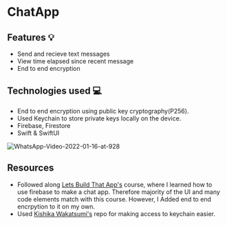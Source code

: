 # ChatApp
## Features 💡 
* Send and recieve text messages
* View time elapsed since recent message
* End to end encryption
## Technologies used  💻
* End to end encryption using public key cryptography(P256).
* Used Keychain to store private keys locally on the device.
* Firebase, Firestore
* Swift & SwiftUI

![WhatsApp-Video-2022-01-16-at-928](https://user-images.githubusercontent.com/80636783/149648047-25dc440e-dfca-458f-bf7e-a8d3791c3b1d.gif)


## Resources
* Followed along [Lets Build That App's](https://www.letsbuildthatapp.com/course/SwiftUI%20Firebase%20Real%20Time%20Chat) course, where I learned how to use firebase to make a chat app. Therefore majority of the UI and many code elements match with this course. However, I Added end to end encrpytion to it on my own.  
* Used [Kishika Wakatsumi's](https://github.com/kishikawakatsumi/KeychainAccess) repo for making access to keychain easier.
